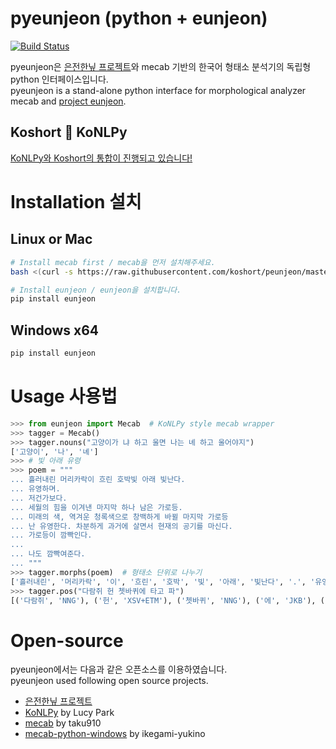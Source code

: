 # pyeunjeon (python + eunjeon)

[![Build Status](https://travis-ci.org/koshort/pyeunjeon.svg?branch=master)](https://travis-ci.org/koshort/pyeunjeon)  

pyeunjeon은 [은전한닢 프로젝트](http://eunjeon.blogspot.kr/)와 mecab 기반의 한국어 형태소 분석기의 독립형 python 인터페이스입니다.  
pyeunjeon is a stand-alone python interface for morphological analyzer mecab and [project eunjeon](http://eunjeon.blogspot.kr/).

## Koshort :purple_heart: KoNLPy
[KoNLPy와 Koshort의 통합이 진행되고 있습니다!](https://github.com/konlpy/konlpy/issues/202)

# Installation 설치

## Linux or Mac

```bash
# Install mecab first / mecab을 먼저 설치해주세요.
bash <(curl -s https://raw.githubusercontent.com/koshort/peunjeon/master/scripts/mecab.sh)

# Install eunjeon / eunjeon을 설치합니다.
pip install eunjeon
```

## Windows x64

```bash
pip install eunjeon
```

# Usage 사용법
```python
>>> from eunjeon import Mecab  # KoNLPy style mecab wrapper
>>> tagger = Mecab() 
>>> tagger.nouns("고양이가 냐 하고 울면 나는 녜 하고 울어야지")
['고양이', '나', '녜']
>>> # 빛 아래 유령
>>> poem = """
... 흘러내린 머리카락이 흐린 호박빛 아래 빛난다.
... 유영하며.
... 저건가보다.
... 세월의 힘을 이겨낸 마지막 하나 남은 가로등.
... 미래의 색, 역겨운 청록색으로 창백하게 바뀔 마지막 가로등
... 난 유영한다. 차분하게 과거에 살면서 현재의 공기를 마신다.
... 가로등이 깜빡인다.
...
... 나도 깜빡여준다.
... """
>>> tagger.morphs(poem)  # 형태소 단위로 나누기
['흘러내린', '머리카락', '이', '흐린', '호박', '빛', '아래', '빛난다', '.', '유영', '하', '며', '.', '저건가', '보', '다', '.', '세월', '의', '힘', '을', '이겨', '낸', '마지막', '하나', '남', '은', '가로등', '.', '미래', '의', '색', ',', ' 역겨운', '청록색', '으로', '창백', '하', '게', '바뀔', '마지막', '가로등', '난', '유영', '한다', '.', '차분', '하', '게', '과거', '에', '살', '면서', '현재', '의', '공기', '를', '마신다', '.', '가로등', '이', '깜빡인다', '.', '나', '도', ' 깜빡', '여', '준다', '.']
>>> tagger.pos("다람쥐 헌 쳇바퀴에 타고 파")
[('다람쥐', 'NNG'), ('헌', 'XSV+ETM'), ('쳇바퀴', 'NNG'), ('에', 'JKB'), ('타', 'VV'), ('고', 'EC'), ('파', 'VX+EC')]
```

# Open-source

pyeunjeon에서는 다음과 같은 오픈소스를 이용하였습니다.  
pyeunjeon used following open source projects.

* [은전한닢 프로젝트](http://eunjeon.blogspot.kr/)  
* [KoNLPy](http://konlpy.org) by Lucy Park  
* [mecab](https://github.com/taku910/mecab) by taku910  
* [mecab-python-windows](https://github.com/ikegami-yukino/mecab/releases) by ikegami-yukino  
